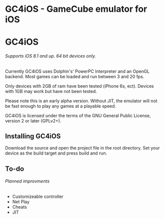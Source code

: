 # GC4iOS -  GameCube emulator for iOS

GC4iOS
=======
###### Supports iOS 8.1 and up. 64 bit devices only.

Currently GC4iOS uses Dolphin's' PowerPC Interpreter and an OpenGL backend. Most games can be loaded and run between 3 and 20 fps. 

Only devices with 2GB of ram have been tested (iPhone 6s, ect). Devices with 1GB may work but have not been tested.

Please note this is an early alpha version. Without JIT, the emulator will not be fast enough to play any games at a playable speed.

GC4iOS is licensed under the terms of the GNU General Public License, version 2 or later (GPLv2+).

Installing GC4iOS
------------------------
Download the source and open the project file in the root directory. Set your device as the build target and press build and run. 



To-do
------------------------
###### Planned improvments
* Customizeable controller
* Net Play
* Cheats
* JIT
